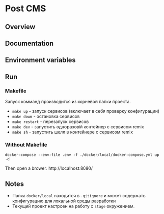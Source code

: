 # Post CMS

## Overview

## Documentation

## Environment variables

## Run

### Makefile

Запуск комманд производится из корневой папки проекта.

- `make up` - запуск сервисов (включает в себя проверку конфигурации)
- `make down` - остановка сервисов
- `make restart` - перезапуск сервисов
- `make dev` - запустить одноразовій контейнер с сервисом remix
- `make sh` - запустить шелл в контейнере с сервисом remix

### Without Makefile

```shellscript
docker-compose --env-file .env -f ./docker/local/docker-compose.yml up -d
```

Then open a brower: http://localhost:8080/

## Notes

- Папка `docker/local` находится в `.gitignore` и может содержать конфигурацию для локальной среды разработки
- Текущий проект настроен на работу с `stage` окружением.

```

```
